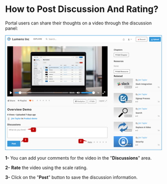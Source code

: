# How to Post Discussion And Rating?

Portal users can share their thoughts on a video through the discussion panel:

![](../.gitbook/assets/help_videos_discussions.png)

**1-** You can add your comments for the video in the "**Discussions**" area. 

**2-** **Rate** the video using the scale rating. 

**3-** Click on the "**Post**" button to save the discussion information.

